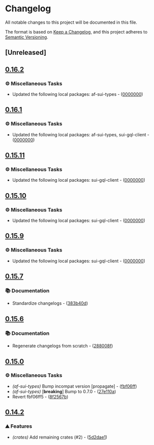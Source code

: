# Changelog

All notable changes to this project will be documented in this file.

The format is based on [Keep a Changelog](https://keepachangelog.com/en/1.0.0/),
and this project adheres to [Semantic Versioning](https://semver.org/spec/v2.0.0.html).


## [Unreleased]

## [0.16.2](https://github.com/AftermathFinance/aftermath-sdk-rust/compare/af-oracle-v0.16.1...af-oracle-v0.16.2)

### ⚙️ Miscellaneous Tasks

- Updated the following local packages: af-sui-types - ([0000000](https://github.com/AftermathFinance/aftermath-sdk-rust/commit/0000000))


## [0.16.1](https://github.com/AftermathFinance/aftermath-sdk-rust/compare/af-oracle-v0.16.0...af-oracle-v0.16.1)

### ⚙️ Miscellaneous Tasks

- Updated the following local packages: af-sui-types, sui-gql-client - ([0000000](https://github.com/AftermathFinance/aftermath-sdk-rust/commit/0000000))


## [0.15.11](https://github.com/AftermathFinance/aftermath-sdk-rust/compare/af-oracle-v0.15.10...af-oracle-v0.15.11)

### ⚙️ Miscellaneous Tasks

- Updated the following local packages: sui-gql-client - ([0000000](https://github.com/AftermathFinance/aftermath-sdk-rust/commit/0000000))


## [0.15.10](https://github.com/AftermathFinance/aftermath-sdk-rust/compare/af-oracle-v0.15.9...af-oracle-v0.15.10)

### ⚙️ Miscellaneous Tasks

- Updated the following local packages: sui-gql-client - ([0000000](https://github.com/AftermathFinance/aftermath-sdk-rust/commit/0000000))


## [0.15.9](https://github.com/AftermathFinance/aftermath-sdk-rust/compare/af-oracle-v0.15.8...af-oracle-v0.15.9)

### ⚙️ Miscellaneous Tasks

- Updated the following local packages: sui-gql-client - ([0000000](https://github.com/AftermathFinance/aftermath-sdk-rust/commit/0000000))


## [0.15.7](https://github.com/AftermathFinance/aftermath-sdk-rust/compare/af-oracle-v0.15.6...af-oracle-v0.15.7)

### 📚 Documentation

- Standardize changelogs - ([383b40d](https://github.com/AftermathFinance/aftermath-sdk-rust/commit/383b40d75c38f637aafe06438673f71e1c57d432))


## [0.15.6](https://github.com/AftermathFinance/aftermath-sdk-rust/compare/af-oracle-v0.15.5...af-oracle-v0.15.6)

### 📚 Documentation

- Regenerate changelogs from scratch - ([288008f](https://github.com/AftermathFinance/aftermath-sdk-rust/commit/288008f5b60193ea34b765d8ad605cf4f25207e9))

## [0.15.0](https://github.com/AftermathFinance/aftermath-sdk-rust/compare/af-oracle-v0.14.2...af-oracle-v0.15.0)

### ⚙️ Miscellaneous Tasks

- *(af-sui-types)* Bump incompat version [propagate] - ([fbf06ff](https://github.com/AftermathFinance/aftermath-sdk-rust/commit/fbf06ff5b383d73297a7595b6a4ca7300bdbfbd2))
- *(af-sui-types)* [**breaking**] Bump to 0.7.0 - ([27e110a](https://github.com/AftermathFinance/aftermath-sdk-rust/commit/27e110a9455d4a1b9c4d9c1a9e4e0c85728a1e96))
- Revert fbf06ff5 - ([8f2567b](https://github.com/AftermathFinance/aftermath-sdk-rust/commit/8f2567b6efd2924092cb5a5a382a5cabeaf7fafd))

## [0.14.2](https://github.com/AftermathFinance/aftermath-sdk-rust/compare/af-oracle-v0.14.0...af-oracle-v0.14.2)

### ⛰️ Features

- *(crates)* Add remaining crates (#2) - ([5d2dae1](https://github.com/AftermathFinance/aftermath-sdk-rust/commit/5d2dae1392de8ed6a5af63a0e559bd3416112b35))

<!-- generated by git-cliff -->
